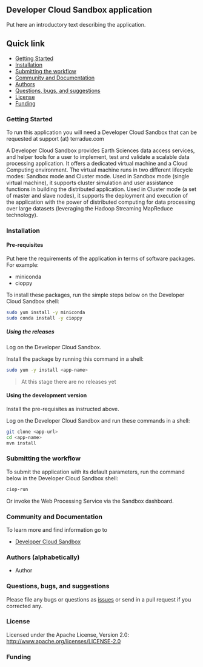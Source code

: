 ## Developer Cloud Sandbox <app-name> application  

Put here an introductory text describing the application.

## Quick link
 
* [Getting Started](#getting-started)
* [Installation](#installation)
* [Submitting the workflow](#submit)
* [Community and Documentation](#community)
* [Authors](#authors)
* [Questions, bugs, and suggestions](#questions)
* [License](#license)
* [Funding](#funding)

### <a name="getting-started"></a>Getting Started 

To run this application you will need a Developer Cloud Sandbox that can be requested at support (at) terradue.com

A Developer Cloud Sandbox provides Earth Sciences data access services, and helper tools for a user to implement, test and validate a scalable data processing application. It offers a dedicated virtual machine and a Cloud Computing environment.
The virtual machine runs in two different lifecycle modes: Sandbox mode and Cluster mode. 
Used in Sandbox mode (single virtual machine), it supports cluster simulation and user assistance functions in building the distributed application.
Used in Cluster mode (a set of master and slave nodes), it supports the deployment and execution of the application with the power of distributed computing for data processing over large datasets (leveraging the Hadoop Streaming MapReduce technology). 

### <a name="installation"></a>Installation

#### Pre-requisites

Put here the requirements of the application in terms of software packages. For example:

* miniconda
* cioppy

To install these packages, run the simple steps below on the Developer Cloud Sandbox shell:

```bash
sudo yum install -y miniconda
sudo conda install -y cioppy
```

##### Using the releases

Log on the Developer Cloud Sandbox.

Install the package by running this command in a shell:

```bash
sudo yum -y install <app-name>
```

> At this stage there are no releases yet

#### Using the development version

Install the pre-requisites as instructed above.

Log on the Developer Cloud Sandbox and run these commands in a shell:

```bash
git clone <app-url>
cd <app-name>
mvn install
```

### <a name="submit"></a>Submitting the workflow

To submit the application with its default parameters, run the command below in the Developer Cloud Sandbox shell:

```bash
ciop-run
```
Or invoke the Web Processing Service via the Sandbox dashboard.

### <a name="community"></a>Community and Documentation

To learn more and find information go to 

* [Developer Cloud Sandbox](http://docs.terradue.com/developer-sandbox/)  

### <a name="authors"></a>Authors (alphabetically)

* Author

### <a name="questions"></a>Questions, bugs, and suggestions

Please file any bugs or questions as [issues](<app-url>) or send in a pull request if you corrected any.

### <a name="license"></a>License

Licensed under the Apache License, Version 2.0: http://www.apache.org/licenses/LICENSE-2.0

### <a name="funding"></a>Funding

